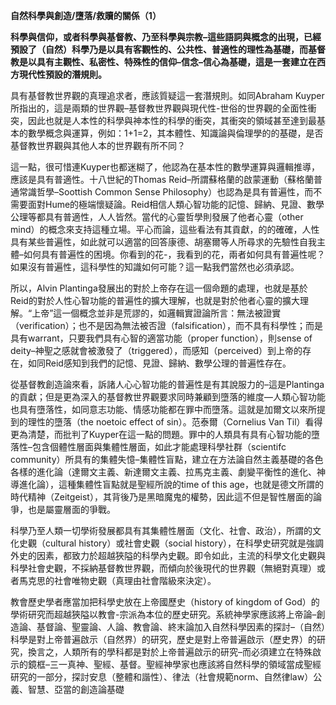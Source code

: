 **自然科學與創造/墮落/救贖的關係（1）**

**科學與信仰，或者科學與基督教、乃至科學與宗教–這些語詞與概念的出現，已經預設了（自然）科學乃是以具有客觀性的、公共性、普適性的理性為基礎，而基督教是以具有主觀性、私密性、特殊性的信仰–信念–信心為基礎，這是一套建立在西方現代性預設的潛規則。**

具有基督教世界觀的真理追求者，應該質疑這一套潛規則。如同Abraham Kuyper所指出的，這是兩類的世界觀–基督教世界觀與現代性-世俗的世界觀的全面性衝突，因此也就是人本性的科學與神本性的科學的衝突，其衝突的領域甚至達到最基本的數學概念與運算，例如：1+1=2，其本體性、知識論與倫理學的的基礎，是否基督教世界觀與其他人本的世界觀有所不同？

這一點，很可惜連Kuyper也都迷糊了，他認為在基本性的數學運算與邏輯推導，應該是具有普適性。十八世紀的Thomas Reid–所謂蘇格蘭的啟蒙運動（蘇格蘭普通常識哲學–Soottish Common Sense Philosophy）也認為是具有普遍性，而不需要面對Hume的極端懷疑論。Reid相信人類心智功能的記憶、歸納、見證、數學公理等都具有普適性，人人皆然。當代的心靈哲學則發展了他者心靈（other mind）的概念來支持這種立場。平心而論，這些看法有其貢獻，的的確確，人性具有某些普遍性，如此就可以適當的回答康德、胡塞爾等人所尋求的先驗性自我主體–如何具有普遍性的困境。你看到的花-，我看到的花，兩者如何具有普遍性呢？如果沒有普遍性，這科學性的知識如何可能？這一點我們當然也必須承認。

所以，Alvin Plantinga發展出的對於上帝存在這一個命題的處理，也就是基於Reid的對於人性心智功能的普遍性的擴大理解，也就是對於他者心靈的擴大理解。“上帝”這一個概念並非是荒謬的，如邏輯實證論所言：無法被證實（verification）；也不是因為無法被否證（falsification），而不具有科學性；而是具有warrant，只要我們具有心智的適當功能（proper function），則sense of deity–神聖之感就會被激發了（triggered），而感知（perceived）到上帝的存在，如同Reid感知到我們的記憶、見證、歸納、數學公理的普遍性存在。

從基督教創造論來看，訴諸人心心智功能的普遍性是有其說服力的–這是Plantinga的貢獻；但是更為深入的基督教世界觀要求同時兼顧到墮落的維度—人類心智功能也具有墮落性，如同意志功能、情感功能都在罪中而墮落。這就是加爾文以來所提到的理性的墮落（the noetoic effect of sin）。范泰爾（Cornelius Van Til）看得更為清楚，而批判了Kuyper在這一點的問題。罪中的人類具有具有心智功能的墮落性–包含個體性層面與集體性層面，如此才能處理科學社群（scientifc community）所具有的集體失憶–集體性盲點，建立在方法論自然主義基礎的各色各樣的進化論（達爾文主義、新達爾文主義、拉馬克主義、劇變平衡性的進化、神導進化論），這種集體性盲點就是聖經所說的time of this age，也就是德文所謂的時代精神（Zeitgeist），其背後乃是黑暗魔鬼的權勢，因此這不但是智性層面的論爭，也是屬靈層面的爭戰。

科學乃至人類一切學術發展都具有其集體性層面（文化、社會、政治），所謂的文化史觀（cultural history）或社會史觀（social history），在科學史研究就是強調外史的因素，都致力於超越狹隘的科學內史觀。即令如此，主流的科學文化史觀與科學社會史觀，不採納基督教世界觀，而傾向於後現代的世界觀（無絕對真理）或者馬克思的社會唯物史觀（真理由社會階級來決定）。

教會歷史學者應當加把科學史放在上帝國歷史（history of kingdom of God）的學術研究而超越狹隘以教會-宗派為本位的歷史研究。系統神學家應該將上帝論–創造論、基督論、聖靈論、人論、教會論、終末論加入自然科學因素的探討–（自然）科學是對上帝普遍啟示（自然界）的研究，歷史是對上帝普遍啟示（歷史界）的研究，換言之，人類所有的學科都是對於上帝普遍啟示的研究–而必須建立在特殊啟示的鏡框–三一真神、聖經、基督。聖經神學家也應該將自然科學的領域當成聖經研究的一部分，探討安息（整體和諧性）、律法（社會規範norm、自然律law）公義、智慧、亞當的創造論基礎